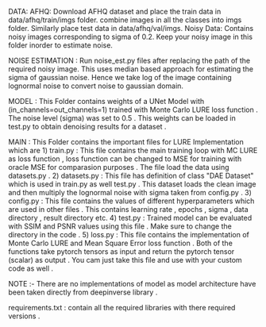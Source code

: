 DATA:
    AFHQ: Download AFHQ dataset and place the train data in data/afhq/train/imgs folder. combine images in all the classes into imgs folder. Similarly place test data in data/afhq/val/imgs.
    Noisy Data: Contains noisy images corresponding to sigma of 0.2. Keep your noisy image in this folder inorder to estimate noise.

NOISE ESTIMATION : 
    Run noise_est.py files after replacing the path of the required noisy image. This uses median based approach for estimating the sigma of gaussian noise. Hence we take log of the image containing lognormal noise to convert noise to gaussian domain.

MODEL :
     This Folder contains weights of a UNet Model with (in_channels=out_channels=1) trained with Monte Carlo LURE loss function . The noise level (sigma) was set to 0.5 . This weights can be loaded in test.py to obtain denoising results for a dataset .

MAIN : 
    This Folder contains the important files for LURE Implementation which are 
     1) train.py : This file contains the main training loop with MC LURE as loss function , loss function can be changed to MSE for training with oracle MSE for comparasion purposes . The file load the data using datasets.py .
     2) datasets.py : This file has definition of class "DAE Dataset" which is used in train.py as well test.py . This dataset loads the clean image and then multiply the lognormal noise with sigma taken from config.py .
     3) config.py : This file contains the values of different hyperparameters which are used in other files . This contains learning rate , epochs , sigma , data directory , result directory etc.
     4) test.py : Trained model can be evaluated with SSIM and PSNR values using this file . Make sure to change the directory in the code .
     5) loss.py : This file contains the implementation of Monte Carlo LURE and Mean Square Error loss function . Both of the functions take pytorch tensors as input and return the pytorch tensor (scalar) as output . You cam just take this file and use with your custom code as well .

NOTE :- There are no implementations of model as model architecture have been taken directly from deepinverse library . 


requirements.txt : contain all the required libraries with there required versions . 